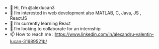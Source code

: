 - 👋 Hi, I’m @alexlucan3
- 👀 I’m interested in web development also MATLAB, C, Java, JS , ReactJS
- 🌱 I’m currently learning React 
- 💞️ I’m looking to collaborate for an internship
- 📫 How to reach me : https://www.linkedin.com/in/alexandru-valentin-lucan-31689521b/
